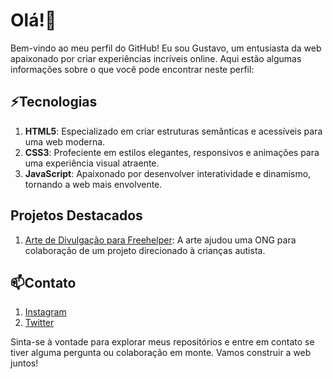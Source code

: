 <h1>Olá!👋</h1>
<p>Bem-vindo ao meu perfil do GitHub! Eu sou Gustavo, um entusiasta da web apaixonado por criar experiências incríveis online. Aqui estão algumas informações sobre o que você pode encontrar neste perfil:</p>

<h2>⚡Tecnologias</h2>
<ol>
  <li><strong>HTML5</strong>: Especializado em criar estruturas semânticas e acessíveis para uma web moderna.</li>
  <li><strong>CSS3</strong>: Profeciente em estilos elegantes, responsivos e animações para uma experiência visual atraente.</li>
  <li><strong>JavaScript</strong>: Apaixonado por desenvolver interatividade e dinamismo, tornando a web mais envolvente.</li>
</ol>

<h2>Projetos Destacados</h2>
<ol>
  <li><a href="">Arte de Divulgação para Freehelper</a>: A arte ajudou uma ONG para colaboração de um projeto direcionado à crianças autista.</li>
</ol>

<h2>📫Contato</h2>
<ol>
  <li><a href="">Instagram</a></li>
  <li><a href="">Twitter</a></li>
</ol>
<p>Sinta-se à vontade para explorar meus repositórios e entre em contato se tiver alguma pergunta ou colaboração em monte. Vamos construir a web juntos!</p>
